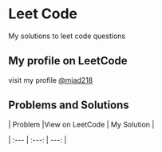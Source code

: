 # Leet Code
My solutions to leet code questions

## My profile on LeetCode 
visit my profile [@mjad218](https://leetcode.com/mjad218/)

## Problems and Solutions

| Problem |View on LeetCode | My Solution | 

| :---         |     :---:      |         ---: |
